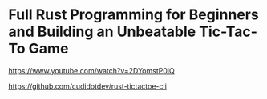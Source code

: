 # Full Rust Programming for Beginners and Building an Unbeatable Tic-Tac-To Game

https://www.youtube.com/watch?v=2DYomstP0iQ

https://github.com/cudidotdev/rust-tictactoe-cli

```sh

```
